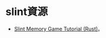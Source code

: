 # slint資源

* [Slint Memory Game Tutorial (Rust)](https://releases.slint.dev/1.5.1/docs/tutorial/rust/introduction)。
